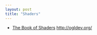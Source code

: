 ```yaml
---
layout: post
title: "Shaders"
---
```


- [The Book of Shaders](https://thebookofshaders.com/)
http://ogldev.org/
